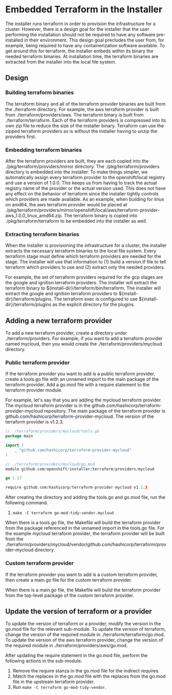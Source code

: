 # Embedded Terraform in the Installer

The installer runs terraform in order to provision the infrastructure for a cluster. However, there is a design goal
for the installer that the user performing the installation should not be required to have any software pre-installed
in their environment. This design goal precludes the user from, for example, being required to have any containerization
software available. To get around this for terraform, the installer embeds within its binary the needed terraform
binaries. At installation time, the terraform binaries are extracted from the installer into the local file system.

## Design

### Building terraform binaries

The terraform binary and all of the terraform provider binaries are built from the ./terraform directory. For example,
the aws terraform provider is built from ./terraform/providers/aws. The terraform binary is built from
./terraform/terraform. Each of the terraform providers is compressed into its own zip file to reduce the size of the
installer binary. Terraform can use the zipped terraform providers as is without the installer having to unzip the
providers first.

### Embedding terraform binaries

After the terraform providers are built, they are each copied into the ./pkg/terraform/providers/mirror directory. The
./pkg/terraform/providers directory is embedded into the installer. To make things simpler, we automatically assign
every terraform provider to the openshift/local registry and use a version of 1.0.0. This keeps us from having to track
the actual registry name of the provider or the actual version used. This does not have any effect on the behavior of
terraform since the installer tightly controls which providers are made available. As an example, when building for
linux on amd64, the aws terraform provider would be placed at
./pkg/terraform/providers/mirror/openshift/local/aws/terraform-provider-aws_1.0.0_linux_amd64.zip. The terraform binary
is copied into ./pkg/terraform/terraform to be embedded into the installer as well.

### Extracting terraform binaries

When the installer is provisioning the infrastructure for a cluster, the installer extracts the necessary terraform
binaries to the local file system. Every terraform stage must define which terraform providers are needed for the stage.
The installer will use that information to (1) build a version.tf file to tell terraform which providers to use and (2)
extract only the needed providers.

For example, the set of terraform providers required for the gcp stages are the google and ignition terraform providers.
The installer will extract the terraform binary to ${install-dir}/terraform/bin/terraform. The installer will extract
the google and ignition terraform providers to ${install-dir}/terraform/plugins. The terraform exec is configured to use
${install-dir}/terraform/plugins as the explicit directory for the plugins.

## Adding a new terraform provider

To add a new terraform provider, create a directory under ./terraform/providers. For example, if you want to add a
terraform provider named mycloud, then you would create the ./terraform/providers/mycloud directory.

### Public terraform provider

If the terraform provider you want to add is a public terraform provider, create a tools.go file with an unnamed import
to the main package of the terraform provider. Add a go.mod file with a require statement to the terraform provider
module.

For example, let's say that you are adding the mycloud terraform provider. The mycloud terraform provider is in the
github.com/hashicorp/terraform-provider-mycloud repository. The main package of the terraform provider is
github.com/hashicorp/terraform-provider-mycloud. The version of the terraform provider is v1.2.3.

```go
// ./terraform/providers/mycloud/tools.go
package main

import (
	_ "github.com/hashicorp/terraform-provider-mycloud"
)
```

```go
// ./terraform/providers/mycloud/go.mod
module github.com/openshift/installer/terraform/providers/mycloud

go 1.17

require github.com/hashicorp/terraform-provider-mycloud v1.2.3
```

After creating the directory and adding the tools.go and go.mod file, run the following command.
1. `make -C terraform go-mod-tidy-vendor.mycloud`

When there is a tools.go file, the Makefile will build the terraform provider from the package referenced in the unnamed
import in the tools.go file. For the example mycloud terraform provider, the terraform provider will be built from the
./terraform/providers/mycloud/vendor/github.com/hashicorp/terraform/provider-mycloud directory.

### Custom terraform provider

If the terraform provider you want to add is a custom terraform provider, then create a main.go file for the custom
terraform provider.

When there is a main.go file, the Makefile will build the terraform provider from the top-level package of the custom
terraform provider.

## Update the version of terraform or a provider

To update the version of terraform or a provider, modify the version in the go.mod file for the relevant sub-module.
To update the version of terraform, change the version of the required module in ./terraform/terraform/go.mod. To update
the version of the aws terraform provider, change the version of the required module in ./terraform/providers/aws/go.mod.

After updating the require statement in the go.mod file, perform the following actions in the sub-module.
1. Remove the require stanza in the go.mod file for the indirect requires.
2. Match the replaces in the go.mod file with the replaces from the go.mod file in the upstream terraform provider.
3. Run `make -C terraform go-mod-tidy-vendor`.
